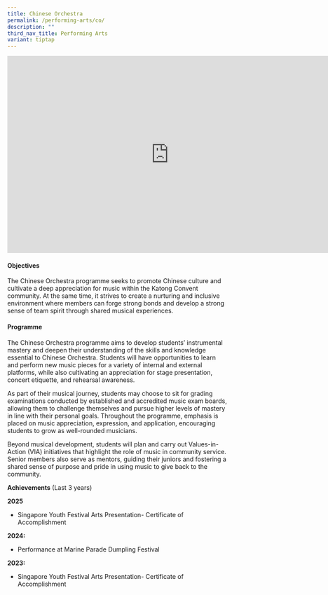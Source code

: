 ```yaml
---
title: Chinese Orchestra
permalink: /performing-arts/co/
description: ""
third_nav_title: Performing Arts
variant: tiptap
---
```

<div class="iframe-wrapper">
<iframe height="450" width="735" allowfullscreen="true" frameborder="0" src="https://docs.google.com/presentation/d/e/2PACX-1vS3j6pfvTbti8lz0w4fFlBnOEXyaBS5cLrY3N2us10y5UTQn2NHSKNccXyhzCB5Ng/embed?start=false&amp;loop=false&amp;delayms=3000"></iframe>
</div>
<h4><strong>Objectives</strong></h4>
<p>The Chinese Orchestra programme seeks to promote Chinese culture and cultivate
a deep appreciation for music within the Katong Convent community. At the
same time, it strives to create a nurturing and inclusive environment where
members can forge strong bonds and develop a strong sense of team spirit
through shared musical experiences.</p>
<p></p>
<h4><strong>Programme</strong></h4>
<p>The Chinese Orchestra programme aims to develop students’ instrumental
mastery and deepen their understanding of the skills and knowledge essential
to Chinese Orchestra. Students will have opportunities to learn and perform
new music pieces for a variety of internal and external platforms, while
also cultivating an appreciation for stage presentation, concert etiquette,
and rehearsal awareness.&nbsp;</p>
<p>As part of their musical journey, students may choose to sit for grading
examinations conducted by established and accredited music exam boards,
allowing them to challenge themselves and pursue higher levels of mastery
in line with their personal goals. Throughout the programme, emphasis is
placed on music appreciation, expression, and application, encouraging
students to grow as well-rounded musicians.&nbsp;</p>
<p>Beyond musical development, students will plan and carry out Values-in-Action
(VIA) initiatives that highlight the role of music in community service.
Senior members also serve as mentors, guiding their juniors and fostering
a shared sense of purpose and pride in using music to give back to the
community.</p>
<p></p>
<p><strong>Achievements</strong> (Last 3 years)</p>
<p><strong>2025</strong>
</p>
<ul>
<li>
<p>Singapore Youth Festival Arts Presentation- Certificate of Accomplishment</p>
</li>
</ul>
<p><strong>2024:</strong>
</p>
<ul>
<li>
<p>Performance at Marine Parade Dumpling Festival</p>
</li>
</ul>
<p><strong>2023:</strong>
</p>
<ul>
<li>
<p>Singapore Youth Festival Arts Presentation- Certificate of Accomplishment</p>
</li>
</ul>
<p></p>